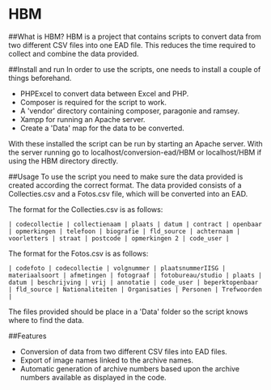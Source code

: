 # HBM

##What is HBM?
HBM is a project that contains scripts to convert data from two different CSV files into one EAD file.
This reduces the time required to collect and combine the data provided.

##Install and run
In order to use the scripts, one needs to install a couple of things beforehand.
* PHPExcel to convert data between Excel and PHP.
* Composer is required for the script to work.
* A 'vendor' directory containing composer, paragonie and ramsey.
* Xampp for running an Apache server.
* Create a 'Data' map for the data to be converted.

With these installed the script can be run by starting an Apache server. 
With the server running go to localhost/conversion-ead/HBM or localhost/HBM if using the HBM directory directly.

##Usage
To use the script you need to make sure the data provided is created according the correct format.
The data provided consists of a Collecties.csv and a Fotos.csv file, which will be converted into an EAD.

The format for the Collecties.csv is as follows:
```
| codecollectie | collectienaam | plaats | datum | contract | openbaar | opmerkingen | telefoon | biografie | fld_source | achternaam | voorletters | straat | postcode | opmerkingen 2 | code_user |
```
The format for the Fotos.csv is as follows:
```
| codefoto | codecollectie | volgnummer | plaatsnummerIISG | materiaalsoort | afmetingen | fotograaf | fotobureau/studio | plaats | datum | beschrijving | vrij | annotatie | code_user | beperktopenbaar | fld_source | Nationaliteiten | Organisaties | Personen | Trefwoorden |
```

The files provided should be place in a 'Data' folder so the script knows where to find the data.

##Features
* Conversion of data from two different CSV files into EAD files.
* Export of image names linked to the archive names.
* Automatic generation of archive numbers based upon the archive numbers available as displayed in the code.

